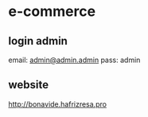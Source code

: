 # e-commerce

## login admin
email: admin@admin.admin
pass: admin

## website
http://bonavide.hafrizresa.pro